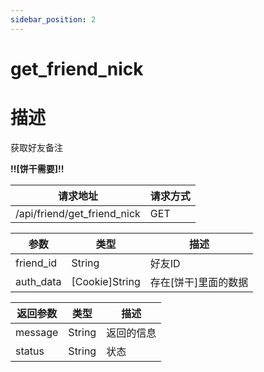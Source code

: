 ```yaml
---
sidebar_position: 2
---
```

# get_friend_nick
# 描述
获取好友备注

**!!\[饼干需要\]!!**

| 请求地址 | 请求方式 |
| --- | --- |
| /api/friend/get_friend_nick | GET |


|参数|类型|描述|
|---|---|---|
|friend_id|String|好友ID|
|auth_data|\[Cookie\]String|存在\[饼干\]里面的数据|

|返回参数|类型|描述|
|---|---|---|
|message|String|返回的信息|
|status|String|状态|
